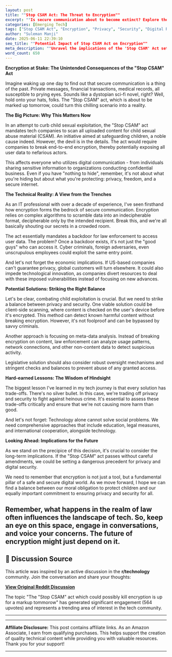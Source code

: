 ```yaml
---
layout: post
title: ""Stop CSAM Act: The Threat to Encryption""
excerpt: ""Is secure communication about to become extinct? Explore the potential impact of the 'Stop CSAM' Act on encryption.""
categories: [Emerging Tech]
tags: ["Stop CSAM Act", "Encryption", "Privacy", "Security", "Digital Rights", "Legislation", "Tech Policy"]
author: "Suleman Manji"
date: 2025-06-11 22:39:10 
seo_title: ""Potential Impact of Stop CSAM Act on Encryption""
meta_description: ""Unravel the implications of the 'Stop CSAM' Act set for markup tomorrow. Could it end secure digital communication as we know it?""
word_count: 650
---
```


**Encryption at Stake: The Unintended Consequences of the "Stop CSAM" Act**

Imagine waking up one day to find out that secure communication is a thing of the past. Private messages, financial transactions, medical records, all susceptible to prying eyes. Sounds like a dystopian sci-fi novel, right? Well, hold onto your hats, folks. The "Stop CSAM" act, which is about to be marked up tomorrow, could turn this chilling scenario into a reality.

**The Big Picture: Why This Matters Now**

In an attempt to curb child sexual exploitation, the "Stop CSAM" act mandates tech companies to scan all uploaded content for child sexual abuse material (CSAM). An initiative aimed at safeguarding children, a noble cause indeed. However, the devil is in the details. The act would require companies to break end-to-end encryption, thereby potentially exposing all user data to nefarious actors.

This affects everyone who utilizes digital communication - from individuals sharing sensitive information to organizations conducting confidential business. Even if you have "nothing to hide", remember, it's not about what you're hiding but about what you're protecting: privacy, freedom, and a secure internet.

**The Technical Reality: A View from the Trenches**

As an IT professional with over a decade of experience, I've seen firsthand how encryption forms the bedrock of secure communication. Encryption relies on complex algorithms to scramble data into an indecipherable format, decipherable only by the intended recipient. Break this, and we're all basically shouting our secrets in a crowded room.

The act essentially mandates a backdoor for law enforcement to access user data. The problem? Once a backdoor exists, it's not just the "good guys" who can access it. Cyber criminals, foreign adversaries, even unscrupulous employees could exploit the same entry point.

And let's not forget the economic implications. If US-based companies can't guarantee privacy, global customers will turn elsewhere. It could also impede technological innovation, as companies divert resources to deal with these imposed vulnerabilities instead of focusing on new advances.

**Potential Solutions: Striking the Right Balance**

Let's be clear, combating child exploitation is crucial. But we need to strike a balance between privacy and security. One viable solution could be client-side scanning, where content is checked on the user's device before it's encrypted. This method can detect known harmful content without breaking encryption. However, it's not foolproof and can be bypassed by savvy criminals.

Another approach is focusing on meta-data analysis. Instead of breaking encryption on content, law enforcement can analyze usage patterns, network connections, and other non-content data to detect suspicious activity.

Legislative solution should also consider robust oversight mechanisms and stringent checks and balances to prevent abuse of any granted access.

**Hard-earned Lessons: The Wisdom of Hindsight**

The biggest lesson I've learned in my tech journey is that every solution has trade-offs. There's no silver bullet. In this case, we're trading off privacy and security to fight against heinous crime. It's essential to assess these trade-offs critically and ensure that we're not causing more harm than good.

And let's not forget: Technology alone cannot solve social problems. We need comprehensive approaches that include education, legal measures, and international cooperation, alongside technology.

**Looking Ahead: Implications for the Future**

As we stand on the precipice of this decision, it's crucial to consider the long-term implications. If the "Stop CSAM" act passes without careful amendments, we could be setting a dangerous precedent for privacy and digital security.

We need to remember that encryption is not just a tool, but a fundamental pillar of a safe and secure digital world. As we move forward, I hope we can find a balance between our moral obligation to protect children and our equally important commitment to ensuring privacy and security for all.

Remember, what happens in the realm of law often influences the landscape of tech. So, keep an eye on this space, engage in conversations, and voice your concerns. The future of encryption might just depend on it.
---

## 📰 Discussion Source

This article was inspired by an active discussion in the **r/technology** community. Join the conversation and share your thoughts:

**[View Original Reddit Discussion](https://www.reddit.com/r/technology/comments/1l981f8/the_stop_csam_act_which_could_possibly_kill/)**

The topic "The "Stop CSAM" act which could possibly kill encryption is up for a markup tommorow" has generated significant engagement (564 upvotes) and represents a trending area of interest in the tech community.

---

---

**Affiliate Disclosure:** This post contains affiliate links. As an Amazon Associate, I earn from qualifying purchases. This helps support the creation of quality technical content while providing you with valuable resources. Thank you for your support!

---
